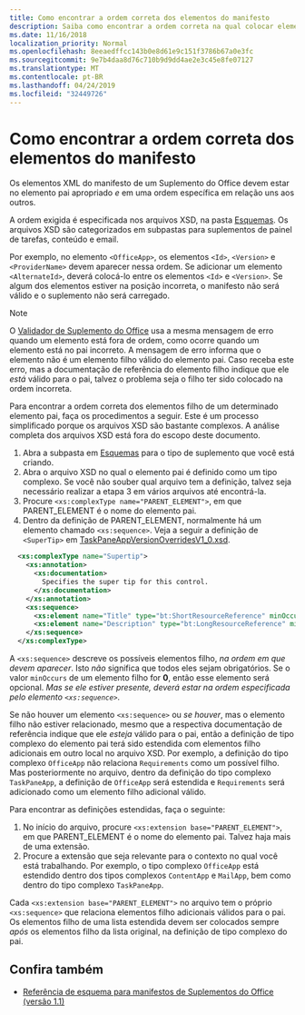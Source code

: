 ```yaml
---
title: Como encontrar a ordem correta dos elementos do manifesto
description: Saiba como encontrar a ordem correta na qual colocar elementos filho em um elemento pai.
ms.date: 11/16/2018
localization_priority: Normal
ms.openlocfilehash: 8eeaedffcc143b0e8d61e9c151f3786b67a0e3fc
ms.sourcegitcommit: 9e7b4daa8d76c710b9d9dd4ae2e3c45e8fe07127
ms.translationtype: MT
ms.contentlocale: pt-BR
ms.lasthandoff: 04/24/2019
ms.locfileid: "32449726"
---
```

# <a name="how-to-find-the-proper-order-of-manifest-elements"></a>Como encontrar a ordem correta dos elementos do manifesto

Os elementos XML do manifesto de um Suplemento do Office devem estar no elemento pai apropriado *e* em uma ordem específica em relação uns aos outros.

A ordem exigida é especificada nos arquivos XSD, na pasta [Esquemas](https://github.com/OfficeDev/office-js-docs-pr/tree/master/docs/overview/schemas). Os arquivos XSD são categorizados em subpastas para suplementos de painel de tarefas, conteúdo e email.

Por exemplo, no elemento `<OfficeApp>`, os elementos `<Id>`, `<Version>` e `<ProviderName>` devem aparecer nessa ordem. Se adicionar um elemento `<AlternateId>`, deverá colocá-lo entre os elementos `<Id>` e `<Version>`. Se algum dos elementos estiver na posição incorreta, o manifesto não será válido e o suplemento não será carregado.

> [!NOTE]
> O [Validador de Suplemento do Office](/office/dev/add-ins/testing/troubleshoot-manifest#validate-your-manifest-with-the-office-add-in-validator) usa a mesma mensagem de erro quando um elemento está fora de ordem, como ocorre quando um elemento está no pai incorreto. A mensagem de erro informa que o elemento não é um elemento filho válido do elemento pai. Caso receba este erro, mas a documentação de referência do elemento filho indique que ele *está* válido para o pai, talvez o problema seja o filho ter sido colocado na ordem incorreta.

Para encontrar a ordem correta dos elementos filho de um determinado elemento pai, faça os procedimentos a seguir. Este é um processo simplificado porque os arquivos XSD são bastante complexos. A análise completa dos arquivos XSD está fora do escopo deste documento.

1. Abra a subpasta em [Esquemas](https://github.com/OfficeDev/office-js-docs-pr/tree/master/docs/overview/schemas) para o tipo de suplemento que você está criando. 
2. Abra o arquivo XSD no qual o elemento pai é definido como um tipo complexo. Se você não souber qual arquivo tem a definição, talvez seja necessário realizar a etapa 3 em vários arquivos até encontrá-la.
3. Procure `<xs:complexType name="PARENT_ELEMENT">`, em que PARENT_ELEMENT é o nome do elemento pai.
4. Dentro da definição de PARENT_ELEMENT, normalmente há um elemento chamado `<xs:sequence>`. Veja a seguir a definição de `<SuperTip>` em [TaskPaneAppVersionOverridesV1_0.xsd](https://raw.githubusercontent.com/OfficeDev/office-js-docs-pr/master/docs/overview/schemas/taskpane/TaskPaneAppVersionOverridesV1_0.xsd).

```xml
  <xs:complexType name="Supertip">
    <xs:annotation>
      <xs:documentation>
        Specifies the super tip for this control.
      </xs:documentation>
    </xs:annotation>
    <xs:sequence>
      <xs:element name="Title" type="bt:ShortResourceReference" minOccurs="1" maxOccurs="1" />
      <xs:element name="Description" type="bt:LongResourceReference" minOccurs="1" maxOccurs="1" />
    </xs:sequence>
  </xs:complexType>
```

A `<xs:sequence>` descreve os possíveis elementos filho, *na ordem em que devem aparecer*. Isto *não* significa que todos eles sejam obrigatórios. Se o valor `minOccurs` de um elemento filho for **0**, então esse elemento será opcional. *Mas se ele estiver presente, deverá estar na ordem especificada pelo elemento `<xs:sequence>`*.

Se não houver um elemento `<xs:sequence>` ou *se houver*, mas o elemento filho não estiver relacionado, mesmo que a respectiva documentação de referência indique que ele *esteja* válido para o pai, então a definição de tipo complexo do elemento pai terá sido estendida com elementos filho adicionais em outro local no arquivo XSD. Por exemplo, a definição do tipo complexo `OfficeApp` não relaciona `Requirements` como um possível filho. Mas posteriormente no arquivo, dentro da definição do tipo complexo `TaskPaneApp`, a definição de `OfficeApp` será estendida e `Requirements` será adicionado como um elemento filho adicional válido.

Para encontrar as definições estendidas, faça o seguinte:

1. No início do arquivo, procure `<xs:extension base="PARENT_ELEMENT">`, em que PARENT_ELEMENT é o nome do elemento pai. Talvez haja mais de uma extensão.
2. Procure a extensão que seja relevante para o contexto no qual você está trabalhando. Por exemplo, o tipo complexo `OfficeApp` está estendido dentro dos tipos complexos `ContentApp` e `MailApp`, bem como dentro do tipo complexo `TaskPaneApp`.

Cada `<xs:extension base="PARENT_ELEMENT">` no arquivo tem o próprio `<xs:sequence>` que relaciona elementos filho adicionais válidos para o pai. Os elementos filho de uma lista estendida devem ser colocados sempre *após* os elementos filho da lista original, na definição de tipo complexo do pai.

## <a name="see-also"></a>Confira também

- [Referência de esquema para manifestos de Suplementos do Office (versão 1.1)](../develop/add-in-manifests.md)
